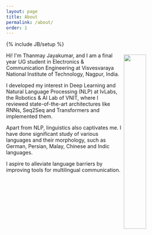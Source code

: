 ```yaml
---
layout: page
title: About
permalink: /about/
order: 1
---
```


{% include JB/setup %}

<img style="float: right; width: 35%; padding: 6px;" src=" {{ site.url }}/assets/profile.png">

Hi! I'm Thanmay Jayakumar, and I am a final year UG student in Electronics & Communication Engineering at Visvesvaraya National Institute of Technology, Nagpur, India.

I developed my interest in Deep Learning and Natural Language Processing (NLP) at IvLabs, the Robotics & AI Lab of VNIT, where I reviewed state-of-the-art architectures like RNNs, Seq2Seq and Transformers and implemented them.

Apart from NLP, linguistics also captivates me. I have done significant study of various languages and their morphology, such as German, Persian, Malay, Chinese and Indic languages.

I aspire to alleviate language barriers by improving tools for multilingual communication. 